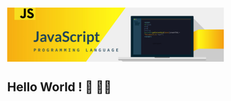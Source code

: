 ![banner presentation](https://raw.githubusercontent.com/mehdiLegoullon/mehdiLegoullon/master/assets/img/banner.jpg)


# Hello World ! 👋 👨‍💻
